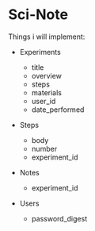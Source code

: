 # Sci-Note

Things i will implement:

* Experiments
  * title
  * overview
  * steps
  * materials
  * user_id
  * date_performed

* Steps
  * body
  * number
  * experiment_id

* Notes
  * experiment_id

* Users
  * password_digest
